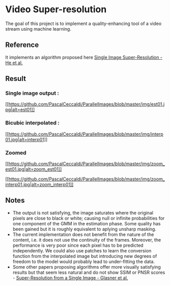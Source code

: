 # Video Super-resolution

The goal of this project is to implement a quality-enhancing tool
of a video stream using machine learning.

## Reference

It implements an algorithm proposed here [Single Image Super-Resolution - He et al.](http://f4k.dieei.unict.it/proceedings/ICPR2012/media/files/1411.pdf)

## Result

### Single image output :

[[https://github.com/PascalCeccaldi/ParallelImages/blob/master/img/est01.jpg|alt=est01]]

### Bicubic interpolated :

[[https://github.com/PascalCeccaldi/ParallelImages/blob/master/img/interp01.jpg|alt=interp01]]


### Zoomed

[[https://github.com/PascalCeccaldi/ParallelImages/blob/master/img/zoom_est01.jpg|alt=zoom_est01]]

[[https://github.com/PascalCeccaldi/ParallelImages/blob/master/img/zoom_interp01.jpg|alt=zoom_interp01]]



## Notes

* The output is not satisfying, the image saturates where the original pixels are close to black or white; causing null or infinite probabilities for one component of the GMM in the estimation phase. Some quality has been gained but it is roughly equivalent to aplying unsharp masking.
* The current implementation does not benefit from the nature of the content, i.e. it does not use the continuity of the frames. Moreover, the performance is very poor since each pixel has to be predicted independently. We could also use patches to learn the conversion function from the interpolated image but introducing new degrees of freedom to the model would probably lead to under-fitting the data.
* Some other papers proposing algorithms offer more visually satisfying results but that seem less natural and do not show SSIM or PNSR scores - [Super-Resolution from a Single Image - Glasner et al.](http://www.wisdom.weizmann.ac.il/~vision/single_image_SR/files/single_image_SR.pdf)

 

